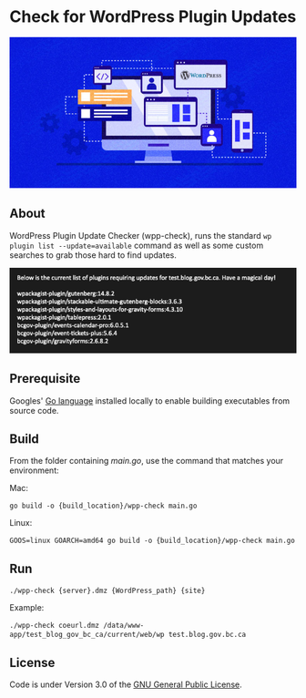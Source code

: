 # Check for WordPress Plugin Updates

![banner](images/banner.jpg)

## About
WordPress Plugin Update Checker (wpp-check), runs the standard `wp plugin list --update=available` command as well as some custom searches to grab those hard to find updates.

![output](images/output.png)

## Prerequisite

Googles' [Go language](https://go.dev) installed locally to enable building executables from source code.

## Build

From the folder containing *main.go*, use the command that matches your environment:

Mac:

    go build -o {build_location}/wpp-check main.go

Linux:

    GOOS=linux GOARCH=amd64 go build -o {build_location}/wpp-check main.go

## Run

    ./wpp-check {server}.dmz {WordPress_path} {site}

Example:

    ./wpp-check coeurl.dmz /data/www-app/test_blog_gov_bc_ca/current/web/wp test.blog.gov.bc.ca

## License
Code is under Version 3.0 of the [GNU General Public License](https://github.com/nausicaan/checker/blob/main/LICENSE.md).